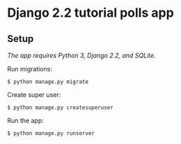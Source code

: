 # Django 2.2 tutorial polls app 

## Setup

*The app requires Python 3, Django 2.2, and SQLite.*

Run migrations:
```
$ python manage.py migrate
```

Create super user:

```
$ python manage.py createsuperuser
```

Run the app:

```
$ python manage.py runserver
```
